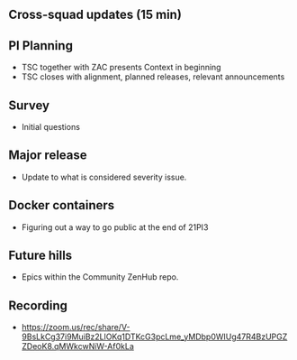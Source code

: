 ## Cross-squad updates (15 min)

## PI Planning

- TSC together with ZAC presents Context in beginning
- TSC closes with alignment, planned releases, relevant announcements

## Survey

- Initial questions

## Major release

- Update to what is considered severity issue.

## Docker containers

- Figuring out a way to go public at the end of 21PI3

## Future hills

- Epics within the Community ZenHub repo. 

## Recording
- https://zoom.us/rec/share/V-9BsLkCg37i9MuiBz2LlOKq1DTKcG3pcLme_yMDbp0WIUg47R4BzUPGZZDeoK8.qMWkcwNiW-Af0kLa


